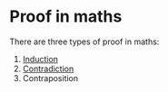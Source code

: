 # Proof in maths

There are three types of proof in maths:

1. [Induction](./induction/)
2. [Contradiction](./contradiction/)
3. Contraposition
